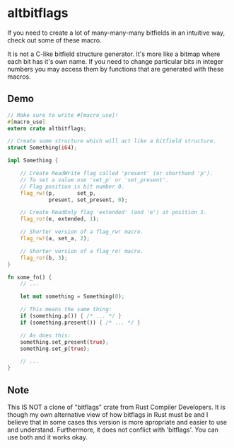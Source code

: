 # altbitflags
If you need to create a lot of many-many-many bitfields in an intuitive way, check out some of these macro.

It is not a C-like bitfield structure generator. It's more like a bitmap where each bit has it's own name. If you need to change particular bits in integer numbers you may access them by functions that are generated with these macros.

## Demo
```rust
// Make sure to write #[macro_use]!
#[macro_use]
extern crate altbitflags;

// Create some structure which will act like a bitfield structure.
struct Something(i64);

impl Something {

    // Create ReadWrite flag called 'present' (or shorthand 'p').
    // To set a value use 'set_p' or 'set_present'.
    // Flag position is bit number 0.
    flag_rw!(p,       set_p,
             present, set_present, 0);

    // Create ReadOnly flag 'extended' (and 'e') at position 1.
    flag_ro!(e, extended, 1);

    // Shorter version of a flag_rw! macro.
    flag_rw!(a, set_a, 2);

    // Shorter version of a flag_ro! macro.
    flag_ro!(b, 3);
}

fn some_fn() {
    // ...

    let mut something = Something(0);

    // This means the same thing:
    if (something.p()) { /* ... */ }
    if (something.present()) { /* ... */ }

    // As does this:
    something.set_present(true);
    something.set_p(true);

    // ...
}
```

## Note
This IS NOT a clone of "bitflags" crate from Rust Compiler Developers. It is though my own alternative view of how bitflags in Rust must be and I believe that in some cases this version is more apropriate and easier to use and understand. Furthermore, it does not conflict with 'bitflags'. You can use both and it works okay.
